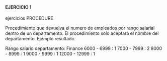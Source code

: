 #### EJERCICIO 1

ejercicios PROCEDURE

Procedimiento que devuelva  el numero de empleados por rango salarial dentro de un departamento.
El procedimiento solo aceptará el nombre del departamento.
Ejemplo resultado.

Rango salario departamento: Finance
  6000 -   6999 :    1
  7000 -   7999 :    2
  8000 -   8999 :    1
  9000 -   9999 :    1
 12000 -  12999 :    1
